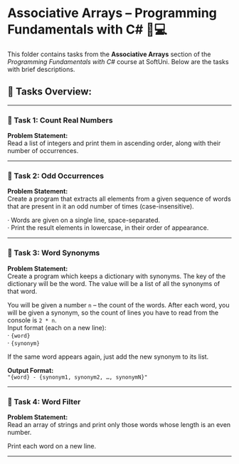# Associative Arrays – Programming Fundamentals with C# 🧑💻

This folder contains tasks from the **Associative Arrays** section of the _Programming Fundamentals with C#_ course at SoftUni. Below are the tasks with brief descriptions.

## 🔧 Tasks Overview:

---

### 📝 Task 1: Count Real Numbers  
**Problem Statement:**  
Read a list of integers and print them in ascending order, along with their number of occurrences.

---

### 📝 Task 2: Odd Occurrences  
**Problem Statement:**  
Create a program that extracts all elements from a given sequence of words that are present in it an odd number of times (case-insensitive).

· Words are given on a single line, space-separated.  
· Print the result elements in lowercase, in their order of appearance.

---

### 📝 Task 3: Word Synonyms  
**Problem Statement:**  
Create a program which keeps a dictionary with synonyms. The key of the dictionary will be the word. The value will be a list of all the synonyms of that word.  

You will be given a number `n` – the count of the words. After each word, you will be given a synonym, so the count of lines you have to read from the console is `2 * n`.  
Input format (each on a new line):  
· `{word}`  
· `{synonym}`

If the same word appears again, just add the new synonym to its list.

**Output Format:**  
`"{word} - {synonym1, synonym2, …, synonymN}"`

---

### 📝 Task 4: Word Filter  
**Problem Statement:**  
Read an array of strings and print only those words whose length is an even number.  

Print each word on a new line.

---
